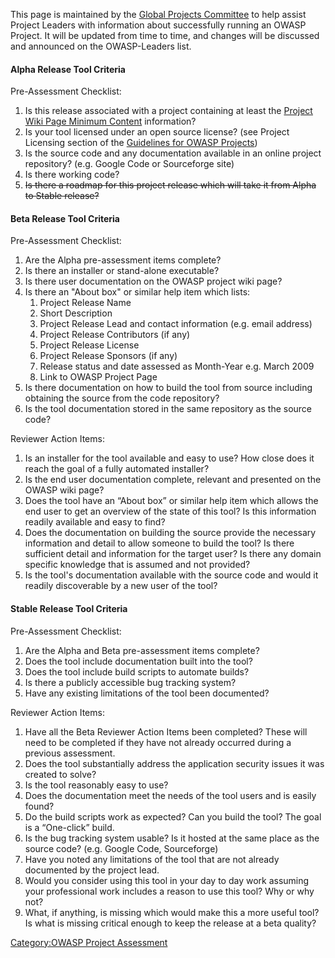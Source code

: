This page is maintained by the [Global Projects
Committee](Global_Projects_Committee "wikilink") to help assist Project
Leaders with information about successfully running an OWASP Project. It
will be updated from time to time, and changes will be discussed and
announced on the OWASP-Leaders list.

#### Alpha Release Tool Criteria

Pre-Assessment Checklist:

1.  Is this release associated with a project containing at least the
    [Project Wiki Page Minimum
    Content](Assessing_Project_Health#Project_Wiki_Page_Minimal_Content "wikilink")
    information?
2.  Is your tool licensed under an open source license? (see Project
    Licensing section of the [Guidelines for OWASP
    Projects](http://www.owasp.org/index.php/Guidelines_for_OWASP_Projects))
3.  Is the source code and any documentation available in an online
    project repository? (e.g. Google Code or Sourceforge site)
4.  Is there working code?
5.  ~~Is there a roadmap for this project release which will take it
    from Alpha to Stable release?~~

#### Beta Release Tool Criteria

Pre-Assessment Checklist:

1.  Are the Alpha pre-assessment items complete?
2.  Is there an installer or stand-alone executable?
3.  Is there user documentation on the OWASP project wiki page?
4.  Is there an "About box" or similar help item which lists:
    1.  Project Release Name
    2.  Short Description
    3.  Project Release Lead and contact information (e.g. email
        address)
    4.  Project Release Contributors (if any)
    5.  Project Release License
    6.  Project Release Sponsors (if any)
    7.  Release status and date assessed as Month-Year e.g. March 2009
    8.  Link to OWASP Project Page
5.  Is there documentation on how to build the tool from source
    including obtaining the source from the code repository?
6.  Is the tool documentation stored in the same repository as the
    source code?

Reviewer Action Items:

1.  Is an installer for the tool available and easy to use? How close
    does it reach the goal of a fully automated installer?
2.  Is the end user documentation complete, relevant and presented on
    the OWASP wiki page?
3.  Does the tool have an “About box” or similar help item which allows
    the end user to get an overview of the state of this tool? Is this
    information readily available and easy to find?
4.  Does the documentation on building the source provide the necessary
    information and detail to allow someone to build the tool? Is there
    sufficient detail and information for the target user? Is there any
    domain specific knowledge that is assumed and not provided?
5.  Is the tool's documentation available with the source code and would
    it readily discoverable by a new user of the tool?

#### Stable Release Tool Criteria

Pre-Assessment Checklist:

1.  Are the Alpha and Beta pre-assessment items complete?
2.  Does the tool include documentation built into the tool?
3.  Does the tool include build scripts to automate builds?
4.  Is there a publicly accessible bug tracking system?
5.  Have any existing limitations of the tool been documented?

Reviewer Action Items:

1.  Have all the Beta Reviewer Action Items been completed? These will
    need to be completed if they have not already occurred during a
    previous assessment.
2.  Does the tool substantially address the application security issues
    it was created to solve?
3.  Is the tool reasonably easy to use?
4.  Does the documentation meet the needs of the tool users and is
    easily found?
5.  Do the build scripts work as expected? Can you build the tool? The
    goal is a “One-click” build.
6.  Is the bug tracking system usable? Is it hosted at the same place as
    the source code? (e.g. Google Code, Sourceforge)
7.  Have you noted any limitations of the tool that are not already
    documented by the project lead.
8.  Would you consider using this tool in your day to day work assuming
    your professional work includes a reason to use this tool? Why or
    why not?
9.  What, if anything, is missing which would make this a more useful
    tool? Is what is missing critical enough to keep the release at a
    beta quality?

[Category:OWASP Project
Assessment](Category:OWASP_Project_Assessment "wikilink")
